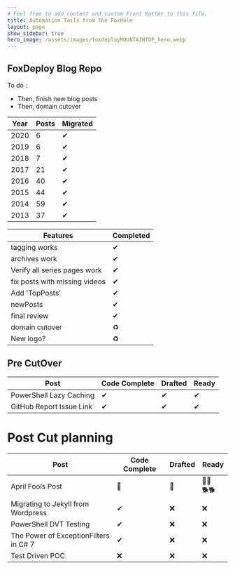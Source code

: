 ```yaml
---
# Feel free to add content and custom Front Matter to this file.
title: Automation Tails from the FoxHole
layout: page
show_sidebar: true
hero_image: /assets/images/foxdeployMOUNTAINTOP_hero.webp
---
```

## FoxDeploy Blog Repo

To do : 

* Then, finish new blog posts
* Then, domain cutover

Year | Posts | Migrated
------ | ------ | ----
2020   | 6| ✔
2019   | 6| ✔
2018   | 7 |✔
2017   | 21 |✔
2016   | 40 |✔
2015   | 44 |✔
2014   | 59 |✔
2013   | 37 |✔


Features | Completed
------ | ------
tagging works | ✔
archives work | ✔
Verify all series pages work |  ✔
fix posts with missing videos | ✔
Add 'TopPosts' | ✔
newPosts | ✔
final review | ✔
domain cutover | ♻
New logo? | ♻

## Pre CutOver

Post | Code Complete | Drafted | Ready 
--| --|--|--
PowerShell Lazy Caching | ✔ | ✔ | ✔
GitHub Report Issue Link  | ✔ | ✔| ✔

# Post Cut planning
Post | Code Complete | Drafted | Ready 
--| --|--|--
April Fools Post | 🦊 | 🐶 | 🐕‍🦺🐕‍🐕
Migrating to Jekyll from Wordpress  | ✔ | ❌ | ❌
PowerShell DVT Testing  | ✔ | ❌ | ❌
The Power of ExceptionFilters in C# 7  | ✔ | ❌ | ❌
Test Driven POC | ❌ | ❌ | ❌